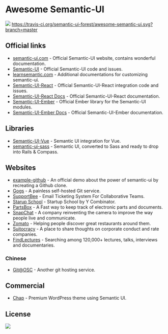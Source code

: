 # Awesome Semantic-UI

[![](https://cdn.rawgit.com/sindresorhus/awesome/master/media/badge.svg)](http://awesome.es)
[<https://travis-ci.org/semantic-ui-forest/awesome-semantic-ui.svg?branch=master>](https://travis-ci.org/semantic-ui-forest/awesome-semantic-ui)

## Official links

- [semantic-ui.com](https://semantic-ui.com/) - Official Semantic-UI
  website, contains wonderful documentation.
- [Semantic-UI](https://github.com/Semantic-Org/Semantic-UI) -
  Official Semantic-UI code and issues.
- [learnsemantic.com](http://learnsemantic.com/) - Additional
  documentations for customizing semantic-ui.
- [Semantic-UI-React](https://github.com/Semantic-Org/Semantic-UI-React) -
  Official Semantic-UI-React integration code and issues.
- [Semantic-UI-React Docs](https://react.semantic-ui.com/) - Official
  Semantic-UI-React documentation.
- [Semantic-UI-Ember](https://github.com/Semantic-Org/Semantic-UI-Ember) -
  Official Ember library for the Semantic-UI modules.
- [Semantic-UI-Ember Docs](http://semantic-org.github.io/Semantic-UI-Ember) -
  Official Semantic-UI-Ember documentation.

## Libraries

- [Semantic-UI-Vue](https://github.com/Semantic-UI-Vue/Semantic-UI-Vue) -
  Semantic UI integration for Vue.
- [semantic-ui-sass](https://github.com/doabit/semantic-ui-sass) - Semantic UI,
  converted to Sass and ready to drop into Rails & Compass.

## Websites

- [example-github](https://github.com/Semantic-Org/example-github) -
  An official demo about the power of semantic-ui by recreating a
  Github clone.
- [Gogs](https://gogs.io/) - A painless self-hosted Git service.
- [SupportBee](https://supportbee.com/) - Email Ticketing System For
  Collaborative Teams.
- [Starup School](https://www.startupschool.org/) - Startup School by
  Y Combinator.
- [PartsBox](https://partsbox.io/) - A Fast way to keep track of
  electronic parts and documents.
- [SnapChat](http://snapchat.com/) - A company reinventing the camera
  to improve the way people live and communicate.
- [Zomato](https://www.zomato.com/) - Helping people discover great
  restaurants around them.
- [Suitocracy](https://suitocracy.com/) - A place to share thoughts on
  corporate conduct and rate companies.
- [FindLectures](https://www.findlectures.com/) - Searching among
  120,000+ lectures, talks, interviews and documentaries.

### Chinese

- [Git@OSC](https://git.oschina.net/) - Another git hosting service.

## Commercial

- [Chap](https://chap.website/) - Premium WordPress theme using
  Semantic UI.

## License

[![](http://opentf.github.io/GuokrBadge/cc/gs/cc_by.flat.guokr.32.svg)](https://creativecommons.org/licenses/by/4.0/)
